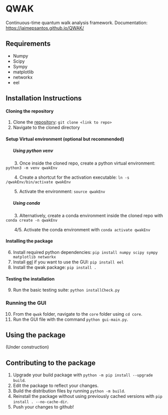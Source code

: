 # QWAK
Continuous-time quantum walk analysis framework.
Documentation: https://jaimepsantos.github.io/QWAK/ 

## Requirements
- Numpy
- Scipy
- Sympy
- matplotlib
- networkx
- eel

## Installation Instructions
#### Cloning the repository
1. Clone the [repository](https://github.com/qwchagas/qwak): `git clone <link to repo>`
2. Navigate to the cloned directory

#### Setup Virtual environment (optional but recommended)
##### &nbsp;&nbsp;&nbsp;&nbsp;&nbsp;&nbsp; Using python venv
&nbsp;&nbsp;&nbsp;&nbsp;&nbsp;&nbsp; 3. Once inside the cloned repo, create a python virtual environment: `python3 -m venv qwakEnv`

&nbsp;&nbsp;&nbsp;&nbsp;&nbsp;&nbsp; 4. Create a shortcut for the activation executable: `ln -s /qwakEnv/bin/activate qwakEnv`

&nbsp;&nbsp;&nbsp;&nbsp;&nbsp;&nbsp; 5. Activate the environment: `source qwakEnv`

#####  &nbsp;&nbsp;&nbsp;&nbsp;&nbsp;&nbsp; Using conda
&nbsp;&nbsp;&nbsp;&nbsp;&nbsp;&nbsp; 3. Alternatively, create a conda environment inside the cloned repo with `conda create -n qwakEnv`

&nbsp;&nbsp;&nbsp;&nbsp;&nbsp;&nbsp; 4/5. Activate the conda environment with `conda activate qwakEnv`


#### Installing the package
6. Install required python dependencies: `pip install numpy scipy sympy matplotlib networkx`
7. Install [eel](https://github.com/ChrisKnott/Eel) if you want to use the GUI: `pip install eel`
8. Install the qwak package: `pip install .`

#### Testing the installation
9. Run the basic testing suite: `python installCheck.py`

### Running the GUI
10. From the `qwak` folder, navigate to the `core` folder using `cd core`.
11. Run the GUI file with the command `python gui-main.py`.

## Using the package
(Under construction)

## Contributing to the package
1. Upgrade your build package with `python -m pip install --upgrade build`.
2. Edit the package to reflect your changes.
3. Build the distribution files by running `python -m build`.
4. Reinstall the package without using previously cached versions with `pip install . --no-cache-dir`.
5. Push your changes to github!
